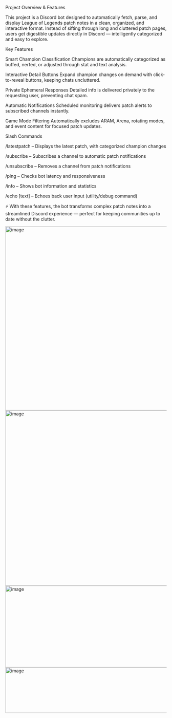 Project Overview & Features

This project is a Discord bot designed to automatically fetch, parse, and display League of Legends patch notes in a clean, organized, and interactive format. Instead of sifting through long and cluttered patch pages, users get digestible updates directly in Discord — intelligently categorized and easy to explore.

Key Features

Smart Champion Classification
Champions are automatically categorized as buffed, nerfed, or adjusted through stat and text analysis.

Interactive Detail Buttons
Expand champion changes on demand with click-to-reveal buttons, keeping chats uncluttered.

Private Ephemeral Responses
Detailed info is delivered privately to the requesting user, preventing chat spam.

Automatic Notifications
Scheduled monitoring delivers patch alerts to subscribed channels instantly.

Game Mode Filtering
Automatically excludes ARAM, Arena, rotating modes, and event content for focused patch updates.

Slash Commands

/latestpatch – Displays the latest patch, with categorized champion changes

/subscribe – Subscribes a channel to automatic patch notifications

/unsubscribe – Removes a channel from patch notifications

/ping – Checks bot latency and responsiveness

/info – Shows bot information and statistics

/echo [text] – Echoes back user input (utility/debug command)

⚡ With these features, the bot transforms complex patch notes into a streamlined Discord experience — perfect for keeping communities up to date without the clutter.


<img width="600" height="573" alt="image" src="https://github.com/user-attachments/assets/e92b8a89-7da6-43e7-ab51-8d4bf0a3a341" />
<img width="600" height="546" alt="image" src="https://github.com/user-attachments/assets/8292668b-7634-4552-bc68-98a64941211e" />
<img width="600" height="254" alt="image" src="https://github.com/user-attachments/assets/70476ab2-138d-4627-8d1a-972d00c7cf2f" />
<img width="600" height="142" alt="image" src="https://github.com/user-attachments/assets/738d759d-ddf1-495e-a0c3-fad23b82c2ed" />


